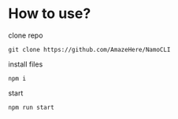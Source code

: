 # How to use?
clone repo
```
git clone https://github.com/AmazeHere/NamoCLI
```
install files
```
npm i
```
start
```
npm run start
```
